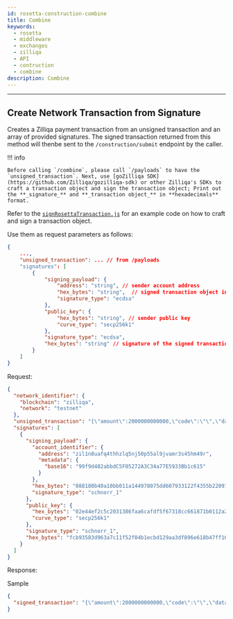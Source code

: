 ```yaml
---
id: rosetta-construction-combine
title: Combine
keywords:
  - rosetta
  - middleware
  - exchanges
  - zilliqa
  - API
  - contruction
  - combine
description: Combine
---
```


---

## Create Network Transaction from Signature

Creates a Zilliqa payment transaction from an unsigned transaction and an array of provided signatures. The signed transaction returned from this method will thenbe sent to the `/construction/submit` endpoint by the caller.

!!! info

    Before calling `/combine`, please call `/payloads` to have the `unsigned_transaction`. Next, use [goZilliqa SDK](https://github.com/Zilliqa/gozilliqa-sdk) or other Zilliqa's SDKs to craft a transaction object and sign the transaction object; Print out the **_signature_** and **_transaction object_** in **hexadecimals** format.

Refer to the [`signRosettaTransaction.js`](https://github.com/Zilliqa/zilliqa-rosetta/blob/master/examples/signRosettaTransaction.js) for an example code on how to craft and sign a transaction object.

Use them as request parameters as follows:

```json
{
    ...,
    "unsigned_transaction": ... // from /payloads
    "signatures": [
        {
            "signing_payload": {
                "address": "string", // sender account address
                "hex_bytes": "string",  // signed transaction object in hexadecimals representation obtained after signing with goZilliqa SDK or other Zilliqa SDK
                "signature_type": "ecdsa"
            },
            "public_key": {
                "hex_bytes": "string", // sender public key
                "curve_type": "secp256k1"
            },
            "signature_type": "ecdsa",
            "hex_bytes": "string" // signature of the signed transaction object
        }
    ]
}

```

Request:

```json
{
  "network_identifier": {
    "blockchain": "zilliqa",
    "network": "testnet"
  },
  "unsigned_transaction": "{\"amount\":2000000000000,\"code\":\"\",\"data\":\"\",\"gasLimit\":1,\"gasPrice\":2000000000,\"nonce\":187,\"pubKey\":\"02e44ef2c5c2031386faa6cafdf5f67318cc661871b0112a27458e65f37a35655e\",\"senderAddr\":\"zil1n8uafq4thhzlq5nj50p55al9jvamr3s45hm49r\",\"toAddr\":\"zil1f9uqwhwkq7fnzgh5x4djyzg4a7j3apx8dsnnc0\",\"version\":21823489}",
  "signatures": [
    {
      "signing_payload": {
        "account_identifier": {
          "address": "zil1n8uafq4thhzlq5nj50p55al9jvamr3s45hm49r",
          "metadata": {
            "base16": "99f9d482abbdC5F05272A3C34a77E5933Bb1c615"
          }
        },
        "hex_bytes": "088180b40a10bb011a144978075dd607933122f4355b220915efa51e84c722230a2102e44ef2c5c2031386faa6cafdf5f67318cc661871b0112a27458e65f37a35655e2a120a100000000000000000000001d1a94a200032120a10000000000000000000000000773594003801",
        "signature_type": "schnorr_1"
      },
      "public_key": {
        "hex_bytes": "02e44ef2c5c2031386faa6cafdf5f67318cc661871b0112a27458e65f37a35655e",
        "curve_type": "secp256k1"
      },
      "signature_type": "schnorr_1",
      "hex_bytes": "fcb93583d963a7c11f52f04b1ecbd129aa3df896e618b47ff163dc18c53b59afc4289851fd2d5a50eaa7d7ae0763eb912797b0b34e1cf1e6d3865a218e1066b7"
    }
  ]
}
```

Response:

Sample

```json
{
  "signed_transaction": "{\"amount\":2000000000000,\"code\":\"\",\"data\":\"\",\"gasLimit\":1,\"gasPrice\":2000000000,\"nonce\":187,\"pubKey\":\"02e44ef2c5c2031386faa6cafdf5f67318cc661871b0112a27458e65f37a35655e\",\"senderAddr\":\"zil1n8uafq4thhzlq5nj50p55al9jvamr3s45hm49r\",\"signature\":\"fcb93583d963a7c11f52f04b1ecbd129aa3df896e618b47ff163dc18c53b59afc4289851fd2d5a50eaa7d7ae0763eb912797b0b34e1cf1e6d3865a218e1066b7\",\"toAddr\":\"zil1f9uqwhwkq7fnzgh5x4djyzg4a7j3apx8dsnnc0\",\"version\":21823489}"
}
```

